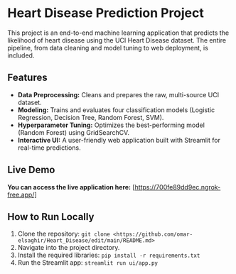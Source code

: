 # Heart Disease Prediction Project

This project is an end-to-end machine learning application that predicts the likelihood of heart disease using the UCI Heart Disease dataset. The entire pipeline, from data cleaning and model tuning to web deployment, is included.

## Features
- **Data Preprocessing:** Cleans and prepares the raw, multi-source UCI dataset.
- **Modeling:** Trains and evaluates four classification models (Logistic Regression, Decision Tree, Random Forest, SVM).
- **Hyperparameter Tuning:** Optimizes the best-performing model (Random Forest) using GridSearchCV.
- **Interactive UI:** A user-friendly web application built with Streamlit for real-time predictions.

## Live Demo
**You can access the live application here:** [https://700fe89dd9ec.ngrok-free.app/]

## How to Run Locally
1. Clone the repository: `git clone <https://github.com/omar-elsaghir/Heart_Disease/edit/main/README.md>`
2. Navigate into the project directory.
3. Install the required libraries: `pip install -r requirements.txt`
4. Run the Streamlit app: `streamlit run ui/app.py`
